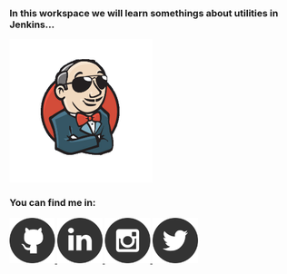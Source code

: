 <br>

### In this workspace we will learn somethings about utilities in Jenkins...

<img style="margin-left: auto; margin-right: auto; width: 50%" src="../utils/assets/jenkins/jenkins.png" style="width: 300px">

<br>

<div class="container text-center">
    <h3>You can find me in:</h3>
    <a href="https://github.com/xlmriosx">
        <img src="../utils/assets/github.png" style="width: 80px"/>
    </a>
    <a href="https://www.linkedin.com/in/xlmriosx/">
        <img src="../utils/assets/linkedin.png" style="width: 80px"/>
    </a>
    <a href="https://www.instagram.com/xlmriosx/">
        <img src="../utils/assets/instagram.png" style="width: 80px"/>
    </a>
    <a href="https://twitter.com/xlmriosx">
        <img src="../utils/assets/x.png" style="width: 80px"/>
    </a>
</div>